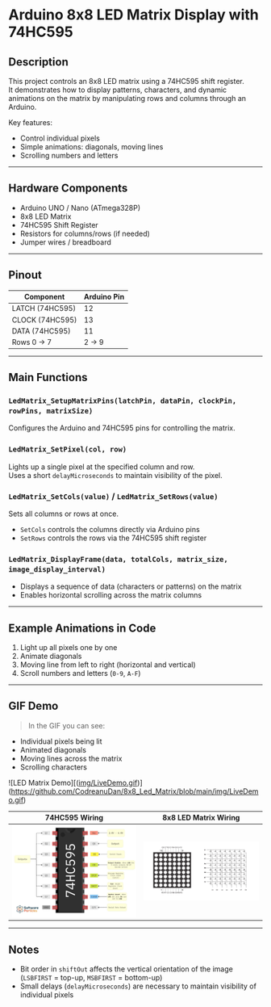 # Arduino 8x8 LED Matrix Display with 74HC595

## Description
This project controls an 8x8 LED matrix using a 74HC595 shift register.  
It demonstrates how to display patterns, characters, and dynamic animations on the matrix by manipulating rows and columns through an Arduino.

Key features:
- Control individual pixels
- Simple animations: diagonals, moving lines
- Scrolling numbers and letters

---

## Hardware Components
- Arduino UNO / Nano (ATmega328P)
- 8x8 LED Matrix
- 74HC595 Shift Register
- Resistors for columns/rows (if needed)
- Jumper wires / breadboard

---

## Pinout

| Component           | Arduino Pin |
|--------------------|------------|
| LATCH (74HC595)    | 12         |
| CLOCK (74HC595)    | 13         |
| DATA (74HC595)     | 11         |
| Rows 0 → 7         | 2 → 9      |

---

## Main Functions

### `LedMatrix_SetupMatrixPins(latchPin, dataPin, clockPin, rowPins, matrixSize)`
Configures the Arduino and 74HC595 pins for controlling the matrix.

### `LedMatrix_SetPixel(col, row)`
Lights up a single pixel at the specified column and row.  
Uses a short `delayMicroseconds` to maintain visibility of the pixel.

### `LedMatrix_SetCols(value)` / `LedMatrix_SetRows(value)`
Sets all columns or rows at once.  
- `SetCols` controls the columns directly via Arduino pins  
- `SetRows` controls the rows via the 74HC595 shift register

### `LedMatrix_DisplayFrame(data, totalCols, matrix_size, image_display_interval)`
- Displays a sequence of data (characters or patterns) on the matrix  
- Enables horizontal scrolling across the matrix columns

---

## Example Animations in Code
1. Light up all pixels one by one  
2. Animate diagonals  
3. Moving line from left to right (horizontal and vertical)  
4. Scroll numbers and letters (`0-9`, `A-F`)

---

## GIF Demo
> In the GIF you can see:  
- Individual pixels being lit  
- Animated diagonals  
- Moving lines across the matrix  
- Scrolling characters  

![LED Matrix Demo][([img/LiveDemo.gif](https://github.com/CodreanuDan/Serial_NRZ_ClkSync/edit/main/README.md))](https://github.com/CodreanuDan/8x8_Led_Matrix/blob/main/img/LiveDemo.gif)

| 74HC595 Wiring | 8x8 LED Matrix Wiring |
|----------------|----------------------|
| ![74HC595](img/74HC595-pinout-1.jpg) | ![LED Matrix](img/8X8-Matrix-Pinout.png) |

---

## Notes
- Bit order in `shiftOut` affects the vertical orientation of the image (`LSBFIRST` = top-up, `MSBFIRST` = bottom-up)  
- Small delays (`delayMicroseconds`) are necessary to maintain visibility of individual pixels


